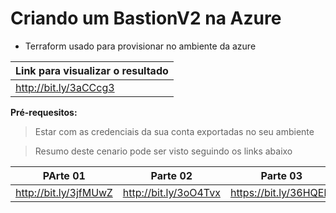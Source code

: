 # Criando um BastionV2 na Azure 
- Terraform usado para provisionar no ambiente da azure 

Link para visualizar o resultado|
------------ |
http://bit.ly/3aCCcg3 | 


__Pré-requesitos:__
> Estar com as credenciais da sua conta exportadas no seu ambiente

> Resumo deste cenario pode ser visto seguindo os links abaixo

PArte 01 | Parte 02 | Parte 03
------------ | ------------- | -------------
 http://bit.ly/3jfMUwZ | http://bit.ly/3oO4Tvx | https://bit.ly/36HQElT
